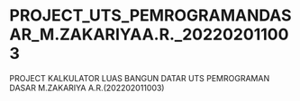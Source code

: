 # PROJECT_UTS_PEMROGRAMANDASAR_M.ZAKARIYAA.R._202202011003
PROJECT  KALKULATOR LUAS BANGUN DATAR UTS PEMROGRAMAN DASAR M.ZAKARIYA A.R.(202202011003)
